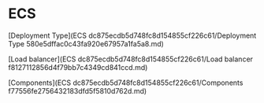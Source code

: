 # ECS

[Deployment Type](ECS dc875ecdb5d748fc8d154855cf226c61/Deployment Type 580e5dffac0c43fa920e67957a1fa5a8.md)

[Load balancer](ECS dc875ecdb5d748fc8d154855cf226c61/Load balancer f8127112856d4f79bb7c4349cd841ccd.md)

[Components](ECS dc875ecdb5d748fc8d154855cf226c61/Components f77556fe2756432183dfd5f5810d762d.md)